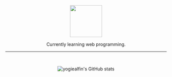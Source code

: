<div id="header" align="center">
  <img src="https://media.giphy.com/media/M9gbBd9nbDrOTu1Mqx/giphy.gif" width="100"/>
</div>

<p align = "center">
    Currently learning web programming.
</p>

---

</br>

<div align = "center">

<p>

![yogiealfin's GitHub stats](https://github-readme-stats.vercel.app/api?username=yogiealfin&show_icons=true&theme=radical)

</p>

</div>

